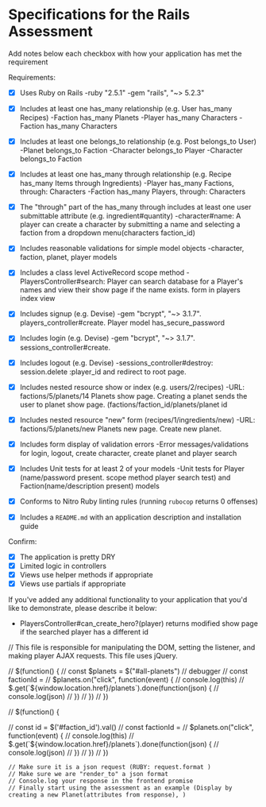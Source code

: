# Specifications for the Rails Assessment

Add notes below each checkbox with how your application has met the requirement

Requirements:
- [x] Uses Ruby on Rails
    -ruby "2.5.1"
    -gem "rails", "~> 5.2.3"

- [x] Includes at least one has_many relationship (e.g. User has_many Recipes)
    -Faction has_many Planets
    -Player has_many Characters
    -Faction has_many Characters

- [x] Includes at least one belongs_to relationship (e.g. Post belongs_to User)
    -Planet belongs_to Faction
    -Character belongs_to Player
    -Character belongs_to Faction

- [x] Includes at least one has_many through relationship (e.g. Recipe has_many Items through Ingredients)
    -Player has_many Factions, through: Characters
    -Faction has_many Players, through: Characters

- [x] The "through" part of the has_many through includes at least one user submittable attribute (e.g. ingredient#quantity)
    -character#name: A player can create a character by submitting a name and selecting a faction from a dropdown menu(characters faction_id)

- [x] Includes reasonable validations for simple model objects
    -character, faction, planet, player models

- [x] Includes a class level ActiveRecord scope method
    -PlayersController#search: Player can search database for a Player's names and view their show page if the name exists. form in players index view

- [x] Includes signup (e.g. Devise)
    -gem "bcrypt", "~> 3.1.7". players_controller#create. Player model has_secure_password

- [x] Includes login (e.g. Devise)
    -gem "bcrypt", "~> 3.1.7". sessions_controller#create.

- [x] Includes logout (e.g. Devise)
    -sessions_controller#destroy: session.delete :player_id and redirect to root page.

- [x] Includes nested resource show or index (e.g. users/2/recipes)
    -URL: factions/5/planets/14 Planets show page. Creating a planet sends the user to planet show page. (factions/faction_id/planets/planet id

- [x] Includes nested resource "new" form (recipes/1/ingredients/new)
    -URL: factions/5/planets/new Planets new page. Create new planet.

- [x] Includes form display of validation errors
    -Error messages/validations for login, logout, create character, create planet and player search

- [x] Includes Unit tests for at least 2 of your models
    -Unit tests for Player (name/password present. scope method player search test) and Faction(name/description present) models

- [x] Conforms to Nitro Ruby linting rules (running `rubocop` returns 0 offenses)

- [x] Includes a `README.md` with an application description and installation guide

Confirm:
- [x] The application is pretty DRY
- [x] Limited logic in controllers
- [x] Views use helper methods if appropriate
- [x] Views use partials if appropriate

If you've added any additional functionality to your application that you'd like to demonstrate, please describe it below:

- PlayersController#can_create_hero?(player) returns modified show page if the searched player has a different id

// This file is responsible for manipulating the DOM, setting the listener, and making player AJAX requests. This file uses jQuery.

// $(function() {
//   const $planets = $("#all-planets")
//   debugger
//   const factionId =
//   $planets.on("click", function(event) {
//     console.log(this)
//     $.get(`${window.location.href}/planets`).done(function(json) {
//      console.log(json)
//     })
//   })
// })

// $(function() {

//   const id = $('#faction_id').val()
//   const factionId =
//   $planets.on("click", function(event) {
//     console.log(this)
//     $.get(`${window.location.href}/planets`).done(function(json) {
//      console.log(json)
//     })
//   })
// })

    // Make sure it is a json request (RUBY: request.format )
    // Make sure we are "render_to" a json format
    // Console.log your response in the frontend promise
    // Finally start using the assessment as an example (Display by creating a new Planet(attributes from response), )
